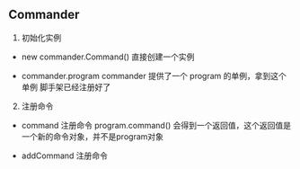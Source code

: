 ## Commander 
1. 初始化实例
- new commander.Command()  直接创建一个实例

- commander.program   commander 提供了一个 program 的单例，拿到这个单例 脚手架已经注册好了

2. 注册命令
- command 注册命令
program.command() 会得到一个返回值，这个返回值是一个新的命令对象，并不是program对象

- addCommand 注册命令
